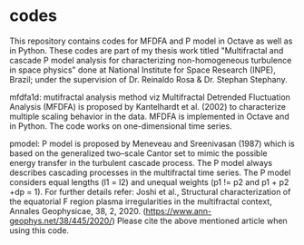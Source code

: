 # codes
This repository contains codes for MFDFA and P model in Octave as well as in Python. 
These codes are part of my thesis work titled 
"Multifractal and cascade P model analysis for characterizing non-homogeneous turbulence in space physics" 
done at National Institute for Space Research (INPE), Brazil; 
under the supervision of Dr. Reinaldo Rosa & Dr. Stephan Stephany.

mfdfa1d: mutifractal analysis method viz Multifractal Detrended Fluctuation Analysis (MFDFA) is proposed by 
Kantelhardt et al. (2002) to characterize multiple scaling behavior in the data.
MFDFA is implemented in Octave and in Python. The code works on one-dimensional time series.

pmodel: P model is proposed by Meneveau and Sreenivasan (1987) which is based on the generalized two–scale Cantor set 
to mimic the possible energy transfer in the turbulent cascade process. The P model always describes cascading processes in the
multifractal time series. The P model considers equal lengths (l1 = l2) and unequal weights (p1 != p2 and p1 + p2 +dp = 1). 
For further details refer: 
Joshi et al., Structural characterization of the equatorial F region plasma irregularities in the multifractal context,
Annales Geophysicae, 38, 2, 2020. (https://www.ann-geophys.net/38/445/2020/)
Please cite the above mentioned article when using this code. 
